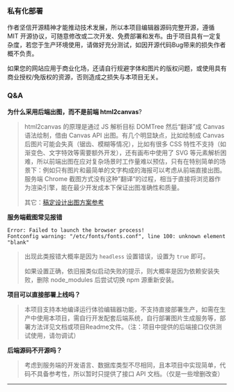 ### 私有化部署

作者坚信开源精神才能推动技术发展，所以本项目编辑器源码完整开源，遵循 MIT 开源协议，可随意修改或二次开发、免费部署和发布。由于项目具有一定复杂度，若您于生产环境使用，请做好充分测试，如因开源代码Bug带来的损失作者概不负责。

如果您的网站应用于商业化场，还请自行规避字体和图片的版权问题，或使用具有商业授权/免版权的资源，否则造成之损失与本项目无关。

### Q&A

**为什么采用后端出图，而不是前端 html2canvas**?

> html2canvas 的原理是通过 JS 解析目标 DOMTree 然后“翻译”成 Canvas 语法绘制，借由 Canvas API 出图。有几个明显缺点，比如绘制成 Canvas 后图片可能会失真（锯齿、模糊等情况），比如有很多 CSS 特性不支持（如渐变色、文字特效等需要额外开发），还有画布中使用了 SVG 等元素解析困难，所以前端出图在应对复杂场景时工作量难以预估，只有在特别简单的场景下：例如只有图片和最简单的文字构成的海报可以考虑从前端直接出图。服务端 Chrome 截图方式没有这种”翻译“的过程，相当于直接将浏览器作为渲染引擎，能在最少开发成本下保证出图准确性和质量。
>
> 其它：[稿定设计出图方案参考](/articles/1689320598619)

**服务端截图常见报错**

```
Error: Failed to launch the browser process!
Fontconfig warning: "/etc/fonts/fonts.conf", line 100: unknown element "blank"
```

> 出现此类报错大概率是因为 `headless` 设置错误，设置为 `true` 即可。
> 
> 如果设置正确，依旧报类似启动失败的提示，则大概率是因为依赖安装失败，删除 node_modules 后尝试切换 npm 源重新安装。

**项目可以直接部署上线吗？**

> 本项目支持本地编译运行体验编辑器功能，不支持直接部署生产，如需在生产中使用本项目，需自行开发配套后端系统，自行部署图片生成服务等，部署方法详见文档或项目Readme文件。（注：项目中提供的后端接口仅供测试使用，请勿调试）

**后端源码不开源吗？**

> 考虑到服务端的开发语言、数据库类型不尽相同，且本项目中实现简单，代码不具备参考性，所以暂时只提供了接口 API 文档。（仅是一些增删改查）

-----

